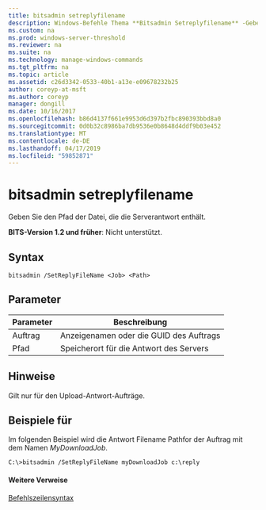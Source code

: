 ```yaml
---
title: bitsadmin setreplyfilename
description: Windows-Befehle Thema **Bitsadmin Setreplyfilename** -Geben Sie den Pfad der Datei, die die Serverantwort enthält.
ms.custom: na
ms.prod: windows-server-threshold
ms.reviewer: na
ms.suite: na
ms.technology: manage-windows-commands
ms.tgt_pltfrm: na
ms.topic: article
ms.assetid: c26d3342-0533-40b1-a13e-e09678232b25
author: coreyp-at-msft
ms.author: coreyp
manager: dongill
ms.date: 10/16/2017
ms.openlocfilehash: b86d4137f661e9953d6d397b2fbc890393bbd8a0
ms.sourcegitcommit: 0d0b32c8986ba7db9536e0b8648d4ddf9b03e452
ms.translationtype: MT
ms.contentlocale: de-DE
ms.lasthandoff: 04/17/2019
ms.locfileid: "59852871"
---
```

# <a name="bitsadmin-setreplyfilename"></a>bitsadmin setreplyfilename

Geben Sie den Pfad der Datei, die die Serverantwort enthält.

**BITS-Version 1.2 und früher**: Nicht unterstützt.

## <a name="syntax"></a>Syntax

```
bitsadmin /SetReplyFileName <Job> <Path>
```

## <a name="parameters"></a>Parameter

|Parameter|Beschreibung|
|---------|-----------|
|Auftrag|Anzeigenamen oder die GUID des Auftrags|
|Pfad|Speicherort für die Antwort des Servers|

## <a name="remarks"></a>Hinweise

Gilt nur für den Upload-Antwort-Aufträge.

## <a name="BKMK_examples"></a>Beispiele für

Im folgenden Beispiel wird die Antwort Filename Pathfor der Auftrag mit dem Namen *MyDownloadJob*.
```
C:\>bitsadmin /SetReplyFileName myDownloadJob c:\reply
```

#### <a name="additional-references"></a>Weitere Verweise

[Befehlszeilensyntax](command-line-syntax-key.md)